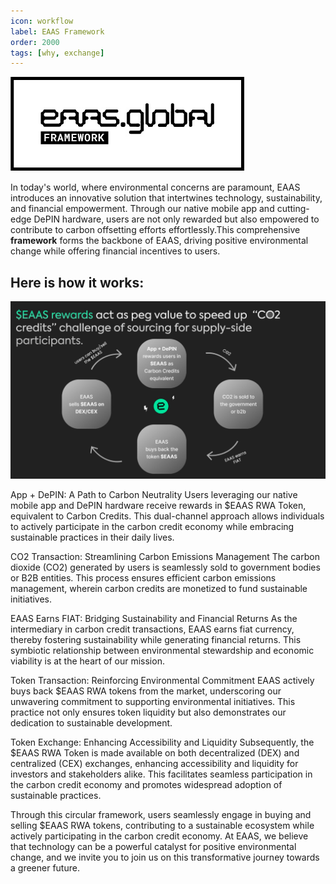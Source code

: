 ```yaml
---
icon: workflow
label: EAAS Framework
order: 2000
tags: [why, exchange]
---
```


![](src/headers/eaas-framework.jpg)

In today's world, where environmental concerns are paramount, EAAS introduces an innovative solution that intertwines technology, sustainability, and financial empowerment. Through our native mobile app and cutting-edge DePIN hardware, users are not only rewarded but also empowered to contribute to carbon offsetting efforts effortlessly.This comprehensive **framework** forms the backbone of EAAS, driving positive environmental change while offering financial incentives to users.

## Here is how it works:

![](src/headers/framework2.jpg)


App + DePIN: A Path to Carbon Neutrality
Users leveraging our native mobile app and DePIN hardware receive rewards in $EAAS RWA Token, equivalent to Carbon Credits. This dual-channel approach allows individuals to actively participate in the carbon credit economy while embracing sustainable practices in their daily lives.

CO2 Transaction: Streamlining Carbon Emissions Management
The carbon dioxide (CO2) generated by users is seamlessly sold to government bodies or B2B entities. This process ensures efficient carbon emissions management, wherein carbon credits are monetized to fund sustainable initiatives.

EAAS Earns FIAT: Bridging Sustainability and Financial Returns
As the intermediary in carbon credit transactions, EAAS earns fiat currency, thereby fostering sustainability while generating financial returns. This symbiotic relationship between environmental stewardship and economic viability is at the heart of our mission.

Token Transaction: Reinforcing Environmental Commitment
EAAS actively buys back $EAAS RWA tokens from the market, underscoring our unwavering commitment to supporting environmental initiatives. This practice not only ensures token liquidity but also demonstrates our dedication to sustainable development.

Token Exchange: Enhancing Accessibility and Liquidity
Subsequently, the $EAAS RWA Token is made available on both decentralized (DEX) and centralized (CEX) exchanges, enhancing accessibility and liquidity for investors and stakeholders alike. This facilitates seamless participation in the carbon credit economy and promotes widespread adoption of sustainable practices.

Through this circular framework, users seamlessly engage in buying and selling $EAAS RWA tokens, contributing to a sustainable ecosystem while actively participating in the carbon credit economy. At EAAS, we believe that technology can be a powerful catalyst for positive environmental change, and we invite you to join us on this transformative journey towards a greener future.